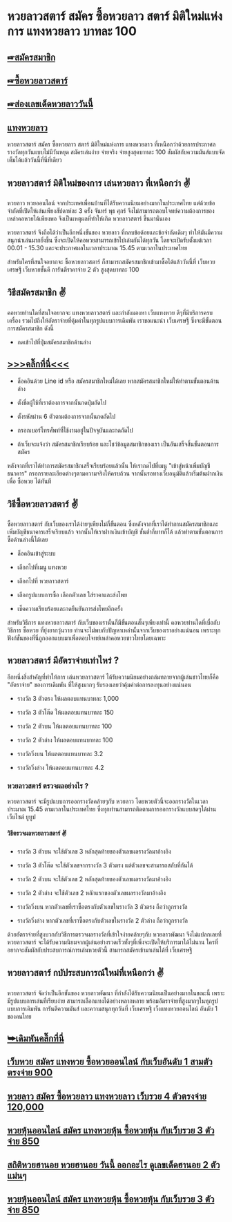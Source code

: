 # หวยลาวสตาร์ สมัคร ซื้อหวยลาว สตาร์ มิติใหม่แห่งการ แทงหวยลาว บาทละ 100

## [☞สมัครสมาชิก ](https://www.xn--289-2ll3f3ai1h5d.com/register/@win289_m01)

## [☞ซื้อหวยลาวสตาร์](https://www.xn--289-2ll3f3ai1h5d.com/register/@win289_m01)

## [☞ส่องเลขเด็ดหวยลาววันนี้](https://www.xn--289-2ll3f3ai1h5d.com/register/@win289_m01)
 
## [แทงหวยลาว](https://ruaygod.com/%e0%b8%ab%e0%b8%a7%e0%b8%a2%e0%b8%a5%e0%b8%b2%e0%b8%a7/)
 
หวยลาวสตาร์ สมัคร ซื้อหวยลาว สตาร์ มิติใหม่แห่งการ แทงหวยลาว ที่เหนือกว่าด้วยการประกาศลรางวัลทุกวันแบบไม่มีวันหยุด สมัครเล่นง่าย จ่ายจริง จ่ายสูงสุดบาทละ 100 สัมผัสกับความมันส์แบบจัดเต็มได้แล้ววันนี้ที่นี่ที่เดียว
 
## หวยลาวสตาร์ มิติใหม่ของการ เล่นหวยลาว ที่เหนือกว่า ✌

หวยลาว หวยออนไลน์ จากประเทศเพื่อนบ้านที่ได้รับความนิยมอย่างมากในประเทศไทย แต่ด้วยข้อจำกัดที่เปิดให้เล่นเพียงสัปดาห์ละ 3 ครั้ง จันทร์ พุธ ศุกร์ จึงไม่สามารถตอบโจทย์ความต้องการของเหล่าคอหวยได้เพียงพอ จึงเป็นเหตุผลที่ทำให้เกิด หวยลาวสตาร์ ขึ้นมานั่นเอง

หวยลาวสตาร์ จึงถือได้ว่าเป็นอีกหนึ่งขั้นของ หวยลาว ที่กลบข้อด้อยและข้อจำกัดเดิมๆ ทำให้มันมีความสนุกน่าเล่นมากยิ่งขึ้น ซึ่งจะเปิดให้คอหวยสามารถเข้าไปเล่นกันได้ทุกวัน โดยจะเปิดรับตั้งแต่เวลา 00.01  - 15.30 และจะประกาศผลในเวลาประมาณ 15.45 ตามเวลาในประเทศไทย

สำหรับใครที่สนใจอยากจะ ซื้อหวยลาวสตาร์ ก็สามารถสมัครสมาชิกเข้ามาซื้อได้แล้ววันนี้ที่ เว็บหวยเศรษฐี เว็บหวยชั้นดี การันตีราคาจ่าย 2 ตัว สูงสุดบาทละ 100

## วิธีสมัครสมาชิก ✌

คอหวยท่านใดที่สนใจอยากจะ แทงหวยลาวสตาร์ และกำลังมองหา เว็บแทงหวย ดีๆที่มีบริการครบเครื่อง รวมไปถึงให้อัตราจ่ายที่คุ้มค่าในทุกรูปแบบการเดิมพัน เราขอแนะนำ เว็บเศรษฐี ซึ่งจะมีขั้นตอนการสมัครสมาชิก ดังนี้

- กดเข้าไปที่ปุ่มสมัครสมาชิกด้านล่าง

## [>>>คลิ๊กที่นี่<<< ](https://www.xn--289-2ll3f3ai1h5d.com/register/@win289_m01)

- ล็อคอินด้วย Line id หรือ สมัครสมาชิกใหม่ได้เลย หากสมัครสมาชิกใหม่ให้ทำตามขั้นตอนด้านล่าง

- ตั้งชื่อผู้ใช้ที่เราต้องการจากนั้นกดปุ่มถัดไป

- ตั้งรหัสผ่าน 6 ตัวตามต้องการจากนั้นกดถัดไป

- กรอกเบอร์โทรศัพท์ที่ใช้งานอยู่ในปัจจุบันและกดถัดไป

- ถ้าเว็บจะแจ้งว่า สมัครสมาชิกเรียบร้อย และโชว์ข้อมูลสมาชิกของเรา เป็นอันเสร็จสิ้นขั้นตอนการสมัคร

หลังจากที่เราได้ทำการสมัครสมาชิกเสร็จเรียบร้อยแล้วนั้น ให้เรากดไปที่เมนู "เข้าสู่หน้าเพิ่มบัญชีธนาคาร" กรอกรายละเอียดต่างๆตามความจริงให้ครบถ้วน จากนั้นรอทางเว็บอนุมัติแล้วเริ่มต้นฝากเงินเพื่อ ซื้อหวย ได้ทันที

## วิธีซื้อหวยลาวสตาร์ ✌

ซื้อหวยลาวสตาร์ กับเว็บของเราได้ง่ายๆเพียงไม่กี่ขั้นตอน ซึ่งหลังจากที่เราได้ทำกานสมัครสมาชิกและเพิ่มบัญชีธนาคารเสร็จเรียบแล้ว จากนั้นให้เราฝากเงินเข้าบัญชี ขั้นต่ำกี่บาทก็ได้ แล้วทำตามขั้นตอนการซื้อด้านล่างนี้ได้เลย

- ล็อคอินเข้าสู่ระบบ

- เลือกไปที่เมนู แทงหวย

- เลือกไปที่ หวยลาวสตาร์

- เลือกรูปแบบการซื้อ เลือกตัวเลข ใส่ราคาและส่งโพย

- เช็คความเรียบร้อยและกดยืนยันการส่งโพยอีกครั้ง

สำหรับวิธีการ แทงหวยลาวสตาร์ กับเว็บของเรานั้นก็มีขั้นตอนสั้นๆเพียงเท่านี้ คอหวยท่านใดที่เบื่อกับวิธีการ ซื้อหวย ที่ยุ่งยากวุ่นวาย ท่านจะไม่พบกับปัญหาเหล่านั้นจากเว็บของเราอย่างแน่นอน เพราะทุกฟังก์ชั่นของที่นี่ถูกออกแบบมาเพื่อตอบโจทย์เหล่าคอหวยชาวไทยโดยเฉพาะ

## หวยลาวสตาร์ มีอัตราจ่ายเท่าไหร่ ?

อีกหนึ่งสิ่งสำคัญที่ทำให้การ เล่นหวยลาวสตาร์ ได้รับความนิยมอย่างถล่มทลายจากผู้เล่นชาวไทยก็คือ "อัตราจ่าย" ของการเดิมพัน ที่ให้สูงมากๆ รับรองเลยว่าคุ้มค่าต่อการลงทุนอย่างแน่นอน

- รางวัล 3 ตัวตรง ให้ผลตอบแทนบาทละ 1,000

- รางวัล 3 ตัวโต๊ด ให้ผลตอบแทนบาทละ 150

- รางวัล 2 ตัวบน ให้ผลตอบแทนบาทละ 100

- รางวัล 2 ตัวล่าง ให้ผลตอบแทนบาทละ 100

- รางวัลวิ่งบน ให้ผลตอบแทนบาทละ 3.2

- รางวัลวิ่งล่าง ให้ผลตอบแทนบาทละ 4.2

### หวยลาวสตาร์ ตรวจผลอย่างไร ?

หวยลาวสตาร์ จะมีรูปแบบการออกรางวัลคล้ายๆกับ หวยลาว โดยหวยตัวนี้จะออกรางวัลในเวลาประมาณ 15.45 ตามเวลาในประเทศไทย ซึ่งทุกท่านสามารถติดตามการออกรางวัลแบบสดๆได้ผ่านเว็บไซต์ ยูทูป

#### วิธีตรวจผลหวยลาวสตาร์ ✌

- รางวัล 3 ตัวบน จะใช้ตัวเลข 3 หลักสุดท้ายของตัวเลขผลรางวัลมาอ้างอิง

- รางวัล 3 ตัวโต๊ด จะใช้ตัวเลขจากรางวัล 3 ตัวตรง แต่ตัวเลขจะสามารถสลับที่กันได้

- รางวัล 2 ตัวบน จะใช้ตัวเลข 2 หลักสุดท้ายของตัวเลขผลรางวัลมาอ้างอิง

- รางวัล 2 ตัวล่าง จะใช้ตัวเลข 2 หลักแรกของตัวเลขผลรางวัลมาอ้างอิง

- รางวัลวิ่งบน หากตัวเลขที่เราซื้อตรงกับตัวเลขในรางวัล 3 ตัวตรง ถือว่าถูกรางวัล

- รางวัลวิ่งล่าง หากตัวเลขที่เราซื้อตรงกับตัวเลขในรางวัล 2 ตัวล่าง ถือว่าถูกรางวัล

ด้วยอัตราจ่ายที่สูงบวกกับวิธีการตรวจผลรางวัลที่เข้าใจง่ายคล้ายๆกับ หวยลาวพัฒนา จึงไม่แปลกเลยที่ หวยลาวสตาร์ จะได้รับความนิยมจากผู้เล่นอย่างรวดเร็วทั้งๆที่เพิ่งจะเปิดให้บริการมาได้ไม่นาน ใครที่อยากจะสัมผัสกับประสบการณ์การเล่นหวยตัวนี้ สามารถสมัครเข้ามาเล่นได้ที่ เว็บเศรษฐี

## หวยลาวสตาร์ กบัประสบการณ์ใหม่ที่เหนือกว่า ✌

หวยลาวสตาร์ จัดว่าเป็นอีกขั้นของ หวยลาวพัฒนา ที่กำลังได้รับความนิยมเป็นอย่างมากในขณะนี้ เพราะมีรูปแบบการเล่นที่เรียบง่าย สามารถเลือกแทงได้อย่างหลากหลาย พร้อมอัตราจ่ายที่สูงมากๆในทุกรูปแบบการเดิมพัน การันตีความมันส์ และความสนุกทุกวันที่ เว็บเศรษฐี เว็งแทงหวยออนไลน์ อันดับ 1 ของคนไทย

## [➥เดิมพันคลิ๊กที่นี่ ](https://www.xn--289-2ll3f3ai1h5d.com/register/@win289_m01)

## [เว็บหวย สมัคร แทงหวย ซื้อหวยออนไลน์ กับเว็บอันดับ 1 สามตัวตรงจ่าย 900](https://atom.io/themes/%E0%B9%80%E0%B8%A7%E0%B9%87%E0%B8%9A%E0%B8%AB%E0%B8%A7%E0%B8%A2%20%E0%B8%AA%E0%B8%A1%E0%B8%B1%E0%B8%84%E0%B8%A3%20%E0%B9%81%E0%B8%97%E0%B8%87%E0%B8%AB%E0%B8%A7%E0%B8%A2%20%E0%B8%8B%E0%B8%B7%E0%B9%89%E0%B8%AD%E0%B8%AB%E0%B8%A7%E0%B8%A2%E0%B8%AD%E0%B8%AD%E0%B8%99%E0%B9%84%E0%B8%A5%E0%B8%99%E0%B9%8C%20%E0%B8%81%E0%B8%B1%E0%B8%9A%E0%B9%80%E0%B8%A7%E0%B9%87%E0%B8%9A%E0%B8%AD%E0%B8%B1%E0%B8%99%E0%B8%94%E0%B8%B1%E0%B8%9A%201%20%E0%B8%AA%E0%B8%B2%E0%B8%A1%E0%B8%95%E0%B8%B1%E0%B8%A7%E0%B8%95%E0%B8%A3%E0%B8%87%E0%B8%88%E0%B9%88%E0%B8%B2%E0%B8%A2%20900)

## [หวยลาว สมัคร ซื้อหวยลาว แทงหวยลาว เว็บรวย 4 ตัวตรงจ่าย 120,000](https://atom.io/themes/%E0%B8%AB%E0%B8%A7%E0%B8%A2%E0%B8%A5%E0%B8%B2%E0%B8%A7%20%E0%B8%AA%E0%B8%A1%E0%B8%B1%E0%B8%84%E0%B8%A3%20%E0%B8%8B%E0%B8%B7%E0%B9%89%E0%B8%AD%E0%B8%AB%E0%B8%A7%E0%B8%A2%E0%B8%A5%E0%B8%B2%E0%B8%A7%20%E0%B9%81%E0%B8%97%E0%B8%87%E0%B8%AB%E0%B8%A7%E0%B8%A2%E0%B8%A5%E0%B8%B2%E0%B8%A7%20%E0%B9%80%E0%B8%A7%E0%B9%87%E0%B8%9A%E0%B8%A3%E0%B8%A7%E0%B8%A2%204%20%E0%B8%95%E0%B8%B1%E0%B8%A7%E0%B8%95%E0%B8%A3%E0%B8%87%E0%B8%88%E0%B9%88%E0%B8%B2%E0%B8%A2%20120,000)

## [หวยหุ้นออนไลน์ สมัคร แทงหวยหุ้น ซื้อหวยหุ้น กับเว็บรวย 3 ตัวจ่าย 850](https://atom.io/packages/%E0%B8%AB%E0%B8%A7%E0%B8%A2%E0%B8%AB%E0%B8%B8%E0%B9%89%E0%B8%99%E0%B8%AD%E0%B8%AD%E0%B8%99%E0%B9%84%E0%B8%A5%E0%B8%99%E0%B9%8C%20%E0%B8%AA%E0%B8%A1%E0%B8%B1%E0%B8%84%E0%B8%A3%20%E0%B9%81%E0%B8%97%E0%B8%87%E0%B8%AB%E0%B8%A7%E0%B8%A2%E0%B8%AB%E0%B8%B8%E0%B9%89%E0%B8%99%20%E0%B8%8B%E0%B8%B7%E0%B9%89%E0%B8%AD%E0%B8%AB%E0%B8%A7%E0%B8%A2%E0%B8%AB%E0%B8%B8%E0%B9%89%E0%B8%99%20%E0%B8%81%E0%B8%B1%E0%B8%9A%E0%B9%80%E0%B8%A7%E0%B9%87%E0%B8%9A%E0%B8%A3%E0%B8%A7%E0%B8%A2%203%20%E0%B8%95%E0%B8%B1%E0%B8%A7%E0%B8%88%E0%B9%88%E0%B8%B2%E0%B8%A2%20850)

## [สถิติหวยฮานอย หวยฮานอย วันนี้ ออกอะไร ดูเลขเด็ดฮานอย 2 ตัวแม่นๆ ](https://atom.io/packages/%E0%B8%AA%E0%B8%96%E0%B8%B4%E0%B8%95%E0%B8%B4%E0%B8%AB%E0%B8%A7%E0%B8%A2%E0%B8%AE%E0%B8%B2%E0%B8%99%E0%B8%AD%E0%B8%A2%20%E0%B8%AB%E0%B8%A7%E0%B8%A2%E0%B8%AE%E0%B8%B2%E0%B8%99%E0%B8%AD%E0%B8%A2%20%E0%B8%A7%E0%B8%B1%E0%B8%99%E0%B8%99%E0%B8%B5%E0%B9%89%20%E0%B8%AD%E0%B8%AD%E0%B8%81%E0%B8%AD%E0%B8%B0%E0%B9%84%E0%B8%A3%20%E0%B8%94%E0%B8%B9%E0%B9%80%E0%B8%A5%E0%B8%82%E0%B9%80%E0%B8%94%E0%B9%87%E0%B8%94%E0%B8%AE%E0%B8%B2%E0%B8%99%E0%B8%AD%E0%B8%A2%202%20%E0%B8%95%E0%B8%B1%E0%B8%A7%E0%B9%81%E0%B8%A1%E0%B9%88%E0%B8%99%E0%B9%86)

## [หวยหุ้นออนไลน์ สมัคร แทงหวยหุ้น ซื้อหวยหุ้น กับเว็บรวย 3 ตัวจ่าย 850 ](https://atom.io/packages/%E0%B8%AB%E0%B8%A7%E0%B8%A2%E0%B8%AB%E0%B8%B8%E0%B9%89%E0%B8%99%E0%B8%AD%E0%B8%AD%E0%B8%99%E0%B9%84%E0%B8%A5%E0%B8%99%E0%B9%8C%20%E0%B8%AA%E0%B8%A1%E0%B8%B1%E0%B8%84%E0%B8%A3%20%E0%B9%81%E0%B8%97%E0%B8%87%E0%B8%AB%E0%B8%A7%E0%B8%A2%E0%B8%AB%E0%B8%B8%E0%B9%89%E0%B8%99%20%E0%B8%8B%E0%B8%B7%E0%B9%89%E0%B8%AD%E0%B8%AB%E0%B8%A7%E0%B8%A2%E0%B8%AB%E0%B8%B8%E0%B9%89%E0%B8%99%20%E0%B8%81%E0%B8%B1%E0%B8%9A%E0%B9%80%E0%B8%A7%E0%B9%87%E0%B8%9A%E0%B8%A3%E0%B8%A7%E0%B8%A2%203%20%E0%B8%95%E0%B8%B1%E0%B8%A7%E0%B8%88%E0%B9%88%E0%B8%B2%E0%B8%A2%20850)